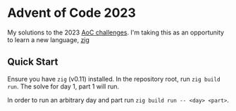 # Advent of Code 2023

My solutions to the 2023 [AoC challenges](https://adventofcode.com/2023).
I'm taking this as an opportunity to learn a new language, [zig](https://ziglang.org)

## Quick Start

Ensure you have `zig` (v0.11) installed. 
In the repository root, run `zig build run`. The solve for day 1, part 1 will run.

In order to run an arbitrary day and part run `zig build run -- <day> <part>`.
